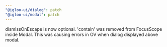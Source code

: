 ```yaml
---
"@igloo-ui/dialog": patch
"@igloo-ui/modal": patch
---
```


dismissOnEscape is now optional. 'contain' was removed from FocusScope inside Modal. This was causing errors in OV when dialog displayed above modal.
